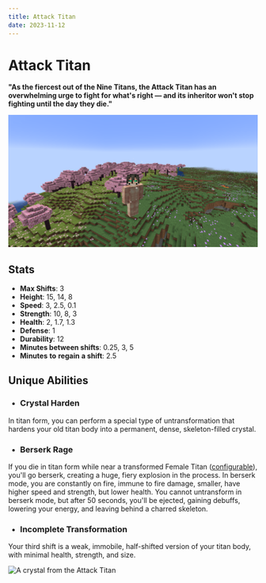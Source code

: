 ```yaml
---
title: Attack Titan
date: 2023-11-12
---
```


# Attack Titan
**"As the fiercest out of the Nine Titans, the Attack Titan has an overwhelming urge to fight for what's right — and its inheritor won't stop fighting until the day they die."**

![The Attack Titan in a Cherry Blossom biome](../images/attack_titan_full.png)

## Stats
* __Max Shifts__: 3
* __Height__: 15, 14, 8
* __Speed__: 3, 2.5, 0.1
* __Strength__: 10, 8, 3
* __Health__: 2, 1.7, 1.3
* __Defense__: 1
* __Durability__: 12
* __Minutes between shifts__: 0.25, 3, 5
* __Minutes__ __to__ __regain__ __a shift__: 2.5

## Unique Abilities
* ### Crystal Harden
In titan form, you can perform a special type of untransformation that hardens your old titan body into a permanent, dense, skeleton-filled crystal.
* ### Berserk Rage
If you die in titan form while near a transformed Female Titan ([configurable](../misc/config.md)), you'll go berserk, creating a huge, fiery explosion in the process. In berserk mode, you are constantly on fire, immune to fire damage, smaller, have higher speed and strength, but lower health. You cannot untransform in berserk mode, but after 50 seconds, you'll be ejected, gaining debuffs, lowering your energy, and leaving behind a charred skeleton.
* ### Incomplete Transformation
Your third shift is a weak, immobile, half-shifted version of your titan body, with minimal health, strength, and size.

![A crystal from the Attack Titan](../images/attack_crystal.png)